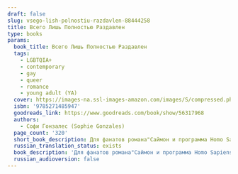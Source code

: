 ```yaml
---
draft: false
slug: vsego-lish-polnostiu-razdavlen-88444258
title: Всего Лишь Полностью Раздавлен
type: books
params:
  book_title: Всего Лишь Полностью Раздавлен
  tags:
    - LGBTQIA+
    - contemporary
    - gay
    - queer
    - romance
    - young adult (YA)
  cover: https://images-na.ssl-images-amazon.com/images/S/compressed.photo.goodreads.com/books/1608197941i/56317968.jpg
  isbn: '9785271485947'
  goodreads_link: https://www.goodreads.com/book/show/56317968
  authors:
    - Софи Гонзалес (Sophie Gonzales)
  page_count: '320'
  short_book_description: Для фанатов романа"Саймон и программа Homo Sapiens"Бекки Алберталли и фильма"Бестолковые"! Финалист Goodreads Choise Awards-2020 и Southern Book Prize-2021.Уилл Таварис — это герой летнего романа...
  russian_translation_status: exists
  book_description: 'Для фанатов романа"Саймон и программа Homo Sapiens"Бекки Алберталли и фильма"Бестолковые"! Финалист Goodreads Choise Awards-2020 и Southern Book Prize-2021.Уилл Таварис — это герой летнего романа мечты: он смешной, ласковый, добрый... Но только Олли начинает думать, что нашел свое "жили долго и счастливо", как летние каникулы заканчиваются и Уилл перестает отвечать на его сообщения. Теперь Олли — одинокий принц, счастливый конец в сказке которого так и не наступил, а все усложняет еще и то, что ему приходится перевестись в новую школу на другом конце страны.По невероятному совпадению в этой же школе учится Уилл. Вот только Олли обнаруживает, что милый парень, которого он знал летом, — это не тот парень, который ходит в Старшую школу Коллинсвуда. Этот Уилл — шту класса и, если честно, немного козел. У Олли нет никакого желания тосковать по тому, кто не готов к отношениям, тем более что это новая версия Уилла, строящая из себя дерзкого качка, меняет свое мнение чуть ли не каждые две недели.Но потом Уилл постепенно возвращается в жизнь Олли, и он чувствует, как его решимость слабеет. В последний раз, когда он отдал Уиллу свое сердце, Уилл вернул его растоптанным и избитым.Олли был идиотом, если бы доверился ему снова.Так? Так.'
  russian_audioversion: false
---
```


